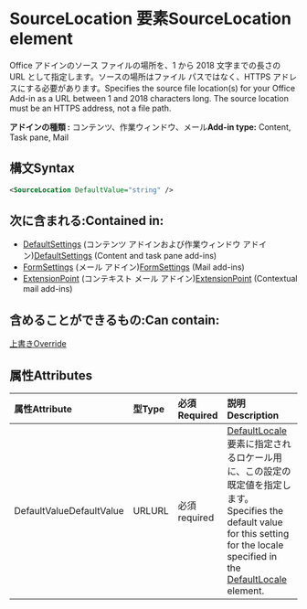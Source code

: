 # <a name="sourcelocation-element"></a><span data-ttu-id="e9efe-101">SourceLocation 要素</span><span class="sxs-lookup"><span data-stu-id="e9efe-101">SourceLocation element</span></span>

<span data-ttu-id="e9efe-p101">Office アドインのソース ファイルの場所を、1 から 2018 文字までの長さの URL として指定します。ソースの場所はファイル パスではなく、HTTPS アドレスにする必要があります。</span><span class="sxs-lookup"><span data-stu-id="e9efe-p101">Specifies the source file location(s) for your Office Add-in as a URL between 1 and 2018 characters long. The source location must be an HTTPS address, not a file path.</span></span>

<span data-ttu-id="e9efe-104">**アドインの種類 :** コンテンツ、作業ウィンドウ、メール</span><span class="sxs-lookup"><span data-stu-id="e9efe-104">**Add-in type:** Content, Task pane, Mail</span></span>

## <a name="syntax"></a><span data-ttu-id="e9efe-105">構文</span><span class="sxs-lookup"><span data-stu-id="e9efe-105">Syntax</span></span>

```XML
<SourceLocation DefaultValue="string" />
```

## <a name="contained-in"></a><span data-ttu-id="e9efe-106">次に含まれる:</span><span class="sxs-lookup"><span data-stu-id="e9efe-106">Contained in:</span></span>

- <span data-ttu-id="e9efe-107">[DefaultSettings](defaultsettings.md) (コンテンツ アドインおよび作業ウィンドウ アドイン)</span><span class="sxs-lookup"><span data-stu-id="e9efe-107">[DefaultSettings](defaultsettings.md) (Content and task pane add-ins)</span></span>
- <span data-ttu-id="e9efe-108">[FormSettings](formsettings.md) (メール アドイン)</span><span class="sxs-lookup"><span data-stu-id="e9efe-108">[FormSettings](formsettings.md) (Mail add-ins)</span></span>
- <span data-ttu-id="e9efe-109">[ExtensionPoint](extensionpoint.md) (コンテキスト メール アドイン)</span><span class="sxs-lookup"><span data-stu-id="e9efe-109">[ExtensionPoint](extensionpoint.md) (Contextual mail add-ins)</span></span>

## <a name="can-contain"></a><span data-ttu-id="e9efe-110">含めることができるもの:</span><span class="sxs-lookup"><span data-stu-id="e9efe-110">Can contain:</span></span>

[<span data-ttu-id="e9efe-111">上書き</span><span class="sxs-lookup"><span data-stu-id="e9efe-111">Override</span></span>](override.md)

## <a name="attributes"></a><span data-ttu-id="e9efe-112">属性</span><span class="sxs-lookup"><span data-stu-id="e9efe-112">Attributes</span></span>

|<span data-ttu-id="e9efe-113">**属性**</span><span class="sxs-lookup"><span data-stu-id="e9efe-113">**Attribute**</span></span>|<span data-ttu-id="e9efe-114">**型**</span><span class="sxs-lookup"><span data-stu-id="e9efe-114">**Type**</span></span>|<span data-ttu-id="e9efe-115">**必須**</span><span class="sxs-lookup"><span data-stu-id="e9efe-115">**Required**</span></span>|<span data-ttu-id="e9efe-116">**説明**</span><span class="sxs-lookup"><span data-stu-id="e9efe-116">**Description**</span></span>|
|:-----|:-----|:-----|:-----|
|<span data-ttu-id="e9efe-117">DefaultValue</span><span class="sxs-lookup"><span data-stu-id="e9efe-117">DefaultValue</span></span>|<span data-ttu-id="e9efe-118">URL</span><span class="sxs-lookup"><span data-stu-id="e9efe-118">URL</span></span>|<span data-ttu-id="e9efe-119">必須</span><span class="sxs-lookup"><span data-stu-id="e9efe-119">required</span></span>|<span data-ttu-id="e9efe-120">[DefaultLocale](defaultlocale.md) 要素に指定されるロケール用に、この設定の既定値を指定します。</span><span class="sxs-lookup"><span data-stu-id="e9efe-120">Specifies the default value for this setting for the locale specified in the [DefaultLocale](defaultlocale.md) element.</span></span>|
